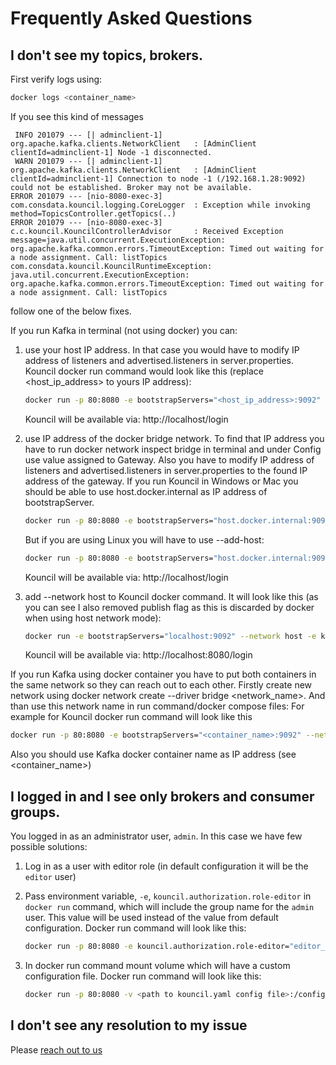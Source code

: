 # Frequently Asked Questions

## I don't see my topics, brokers.
First verify logs using:
```bash
docker logs <container_name>
```
If you see this kind of messages 
```text
 INFO 201079 --- [| adminclient-1] org.apache.kafka.clients.NetworkClient   : [AdminClient clientId=adminclient-1] Node -1 disconnected.
 WARN 201079 --- [| adminclient-1] org.apache.kafka.clients.NetworkClient   : [AdminClient clientId=adminclient-1] Connection to node -1 (/192.168.1.28:9092) could not be established. Broker may not be available.
ERROR 201079 --- [nio-8080-exec-3] com.consdata.kouncil.logging.CoreLogger  : Exception while invoking method=TopicsController.getTopics(..)
ERROR 201079 --- [nio-8080-exec-3] c.c.kouncil.KouncilControllerAdvisor     : Received Exception message=java.util.concurrent.ExecutionException: org.apache.kafka.common.errors.TimeoutException: Timed out waiting for a node assignment. Call: listTopics
com.consdata.kouncil.KouncilRuntimeException: java.util.concurrent.ExecutionException: org.apache.kafka.common.errors.TimeoutException: Timed out waiting for a node assignment. Call: listTopics
```
follow one of the below fixes.

If you run Kafka in terminal (not using docker) you can:

   1. use your host IP address. In that case you would have to modify IP address of listeners and advertised.listeners in server.properties. Kouncil docker run command would look like this (replace <host_ip_address> to yours IP address):
      ```bash
      docker run -p 80:8080 -e bootstrapServers="<host_ip_address>:9092" -e kouncil.auth.active-provider="inmemory" consdata/kouncil:latest
      ```
   
      Kouncil will be available via: http://localhost/login

   2. use IP address of the docker bridge network. To find that IP address you have to run docker network inspect bridge in terminal and under Config use value assigned to Gateway. Also you have to modify IP address of listeners and advertised.listeners in server.properties to the found IP address of the gateway. If you run Kouncil in Windows or Mac you should be able to use host.docker.internal as IP address of bootstrapServer.
      ```bash
      docker run -p 80:8080 -e bootstrapServers="host.docker.internal:9092" -e kouncil.auth.active-provider="inmemory" consdata/kouncil:latest
      ```
      But if you are using Linux you will have to use --add-host:
      ```bash 
      docker run -p 80:8080 -e bootstrapServers="host.docker.internal:9092" --add-host=host.docker.internal:host-gateway -e kouncil.auth.active-provider="inmemory" consdata/kouncil:latest
      ```
      Kouncil will be available via: http://localhost/login
   
   3. add --network host to Kouncil docker command. It will look like this (as you can see I also removed publish flag as this is discarded by docker when using host network mode):
      ```bash
      docker run -e bootstrapServers="localhost:9092" --network host -e kouncil.auth.active-provider="inmemory" consdata/kouncil:latest
      ```
      Kouncil will be available via: http://localhost:8080/login
   

If you run Kafka using docker container you have to put both containers in the same network so they can reach out to each other. Firstly create new network using docker network create --driver bridge <network_name>. And than use this network name in run command/docker compose files:
For example for Kouncil docker run command will look like this
```bash
docker run -p 80:8080 -e bootstrapServers="<container_name>:9092" --network="kouncil" -e kouncil.auth.active-provider="inmemory" consdata/kouncil:latest
```
Also you should use Kafka docker container name as IP address (see <container_name>)

## I logged in and I see only brokers and consumer groups.

You logged in as an administrator user, `admin`. In this case we have few possible solutions:

   1. Log in as a user with editor role (in default configuration it will be the `editor` user)
   2. Pass environment variable, `-e`, `kouncil.authorization.role-editor` in `docker run` command, which will include the group name for the `admin` user. This value will be used instead of the value from default configuration. Docker run command will look like this:
      ```bash
      docker run -p 80:8080 -e kouncil.authorization.role-editor="editor_group;admin_group" consdata/kouncil:latest
      ```

   3. In docker run command mount volume which will have a custom configuration file. Docker run command will look like this:
      ```bash
      docker run -p 80:8080 -v <path to kouncil.yaml config file>:/config/ consdata/kouncil:latest
      ```

## I don't see any resolution to my issue
Please [reach out to us](mailto:kouncil@consdata.com)
